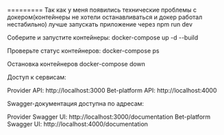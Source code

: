 =========
Так как у меня появились технические проблемы с докером(контейнеры не хотели останавливаться и докер работал нестабильно)
лучше запускать приложение через npm run dev

Соберите и запустите контейнеры:
docker-compose up -d --build

Проверьте статус контейнеров:
docker-compose ps

Остановка контейнеров
docker-compose down

Доступ к сервисам:

Provider API: http://localhost:3000
Bet-platform API: http://localhost:4000

Swagger-документация доступна по адресам:

Provider Swagger UI: http://localhost:3000/documentation
Bet-platform Swagger UI: http://localhost:4000/documentation
